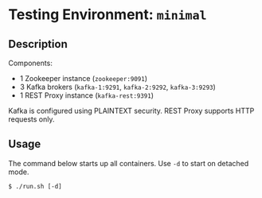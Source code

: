 # Testing Environment: `minimal`

## Description

Components:

  * 1 Zookeeper instance (`zookeeper:9091`)
  * 3 Kafka brokers (`kafka-1:9291`, `kafka-2:9292`, `kafka-3:9293`)
  * 1 REST Proxy instance (`kafka-rest:9391`)

Kafka is configured using PLAINTEXT security. REST Proxy supports HTTP requests only.

## Usage

The command below starts up all containers. Use `-d` to start on detached mode.

```shell script
$ ./run.sh [-d] 
```
